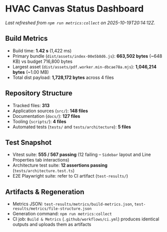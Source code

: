 # HVAC Canvas Status Dashboard

_Last refreshed from `npm run metrics:collect` on 2025-10-19T20:14:12Z._

## Build Metrics
- Build time: **1.42 s** (1,422 ms)
- Primary bundle (`dist/assets/index-00e5b8d6.js`): **663,502 bytes** (~648 KB) vs budget 716,800 bytes
- Largest asset (`dist/assets/pdf.worker.min-dbcae78a.mjs`): **1,046,214 bytes** (~1.00 MB)
- Total dist payload: **1,728,172 bytes** across 4 files

## Repository Structure
- Tracked files: **313**
- Application sources (`src/`): **148 files**
- Documentation (`docs/`): **127 files**
- Tooling (`scripts/`): **4 files**
- Automated tests (`tests/` and `tests/architecture`): **5 files**

## Test Snapshot
- Vitest suite: **555 / 567 passing** (12 failing – `Sidebar` layout and Line Properties tab interactions)
- Architecture test suite: **12 assertions passing** (`tests/architecture.test.ts`)
- E2E Playwright suite: refer to CI artifact (`test-results/`)

## Artifacts & Regeneration
- Metrics JSON: `test-results/metrics/build-metrics.json`, `test-results/metrics/file-structure.json`
- Generation command: `npm run metrics:collect`
- CI job: `Build & Metrics` (`.github/workflows/ci.yml`) produces identical outputs and uploads them as artifacts
